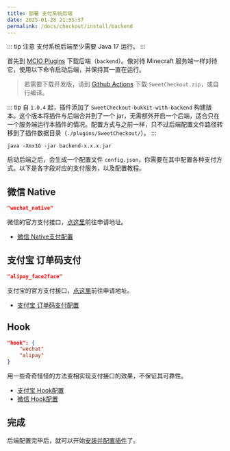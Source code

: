 ```yaml
---
title: 部署 支付系统后端
date: 2025-01-28 21:55:37
permalink: /docs/checkout/install/backend
---
```


::: tip 注意
支付系统后端至少需要 Java 17 运行。
:::

首先到 [MCIO Plugins](https://plugins.mcio.dev/dl?repo=SweetCheckout) 下载后端（`backend`）。像对待 Minecraft 服务端一样对待它，使用以下命令启动后端，并保持其一直在运行。

> 若需要下载开发版，请到 [Github Actions](https://github.com/MrXiaoM/SweetCheckout/actions/workflows/build.yml) 下载 `SweetCheckout.zip`，或自行编译。

::: tip
自 `1.0.4` 起，插件添加了 `SweetCheckout-bukkit-with-backend` 构建版本。这个版本将插件与后端合并到了一个 jar，无需额外开启一个后端，适合只在一个服务端运行本插件的情况。配置方式与之前一样，只不过后端配置文件路径转移到了插件数据目录（`./plugins/SweetCheckout/`）。
:::

```shell
java -Xmx1G -jar backend-x.x.x.jar
```

启动后端之后，会生成一个配置文件 `config.json`，你需要在其中配置各种支付方式。以下是各字段对应的支付服务，以及配置教程。

## <Badge text="官方" vertical="unset" raw=true /> 微信 Native
```json
"wechat_native"
```
微信的官方支付接口，[点这里](https://pay.weixin.qq.com/static/product/product_intro.shtml?name=native)前往申请地址。

+ [微信 Native支付配置](/docs/checkout/install/backend/wechat/)

## <Badge text="官方" vertical="unset" raw=true /> 支付宝 订单码支付
```json
"alipay_face2face"
```
支付宝的官方支付接口，[点这里](https://open.alipay.com/api/detail?code=I1080300001000068149&index=0)前往申请地址。

+ [支付宝 订单码支付配置](/docs/checkout/install/backend/alipay)

## <Badge text="第三方" type="warning" vertical="unset" raw=true /> Hook
```json
"hook": {
    "wechat"
    "alipay"
}
```
用一些奇奇怪怪的方法变相实现支付接口的效果，不保证其可靠性。

+ [支付宝 Hook配置](/docs/checkout/install/backend/alipay-hook)
+ [微信 Hook配置](/docs/checkout/install/backend/wechat-hook)

## 完成

后端配置完毕后，就可以开始[安装并配置插件](/docs/checkout/install/bukkit)了。
